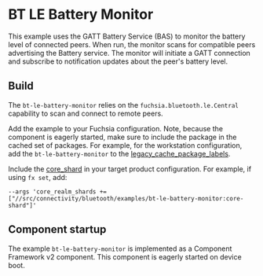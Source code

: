 # BT LE Battery Monitor

This example uses the GATT Battery Service (BAS) to monitor the battery level of connected peers.
When run, the monitor scans for compatible peers advertising the Battery service. The monitor will
initiate a GATT connection and subscribe to notification updates about the peer's battery level.

## Build

The `bt-le-battery-monitor` relies on the `fuchsia.bluetooth.le.Central` capability to scan and
connect to remote peers.

Add the example to your Fuchsia configuration. Note, because the component is eagerly started, make
sure to include the package in the cached set of packages. For example, for the workstation
configuration, add the `bt-le-battery-monitor` to the
[legacy_cache_package_labels](/products/common/workstation_base.gni).

Include the [core_shard](meta/bt-le-battery-monitor.core_shard.cml) in your target product
configuration. For example, if using `fx set`, add:

```
--args 'core_realm_shards += ["//src/connectivity/bluetooth/examples/bt-le-battery-monitor:core-shard"]'
```

## Component startup

The example `bt-le-battery-monitor` is implemented as a Component Framework v2 component. This
component is eagerly started on device boot.
